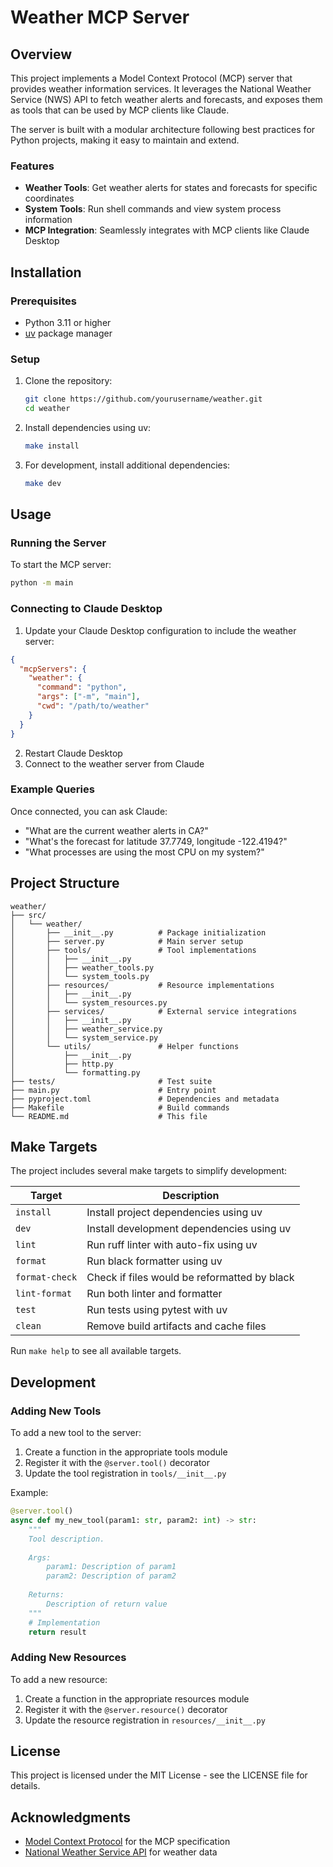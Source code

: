 # Weather MCP Server

## Overview

This project implements a Model Context Protocol (MCP) server that provides weather information services. It leverages the National Weather Service (NWS) API to fetch weather alerts and forecasts, and exposes them as tools that can be used by MCP clients like Claude.

The server is built with a modular architecture following best practices for Python projects, making it easy to maintain and extend.

### Features

- **Weather Tools**: Get weather alerts for states and forecasts for specific coordinates
- **System Tools**: Run shell commands and view system process information
- **MCP Integration**: Seamlessly integrates with MCP clients like Claude Desktop

## Installation

### Prerequisites

- Python 3.11 or higher
- [uv](https://github.com/astral-sh/uv) package manager

### Setup

1. Clone the repository:
   ```bash
   git clone https://github.com/yourusername/weather.git
   cd weather
   ```

2. Install dependencies using uv:
   ```bash
   make install
   ```

3. For development, install additional dependencies:
   ```bash
   make dev
   ```

## Usage

### Running the Server

To start the MCP server:

```bash
python -m main
```

### Connecting to Claude Desktop

1. Update your Claude Desktop configuration to include the weather server:

```json
{
  "mcpServers": {
    "weather": {
      "command": "python",
      "args": ["-m", "main"],
      "cwd": "/path/to/weather"
    }
  }
}
```

2. Restart Claude Desktop
3. Connect to the weather server from Claude

### Example Queries

Once connected, you can ask Claude:

- "What are the current weather alerts in CA?"
- "What's the forecast for latitude 37.7749, longitude -122.4194?"
- "What processes are using the most CPU on my system?"

## Project Structure

```
weather/
├── src/
│   └── weather/
│       ├── __init__.py          # Package initialization
│       ├── server.py            # Main server setup
│       ├── tools/               # Tool implementations
│       │   ├── __init__.py
│       │   ├── weather_tools.py
│       │   └── system_tools.py
│       ├── resources/           # Resource implementations
│       │   ├── __init__.py
│       │   └── system_resources.py
│       ├── services/            # External service integrations
│       │   ├── __init__.py
│       │   ├── weather_service.py
│       │   └── system_service.py
│       └── utils/               # Helper functions
│           ├── __init__.py
│           ├── http.py
│           └── formatting.py
├── tests/                       # Test suite
├── main.py                      # Entry point
├── pyproject.toml               # Dependencies and metadata
├── Makefile                     # Build commands
└── README.md                    # This file
```

## Make Targets

The project includes several make targets to simplify development:

| Target       | Description                                  |
|--------------|----------------------------------------------|
| `install`    | Install project dependencies using uv        |
| `dev`        | Install development dependencies using uv    |
| `lint`       | Run ruff linter with auto-fix using uv       |
| `format`     | Run black formatter using uv                 |
| `format-check` | Check if files would be reformatted by black |
| `lint-format`| Run both linter and formatter                |
| `test`       | Run tests using pytest with uv               |
| `clean`      | Remove build artifacts and cache files       |

Run `make help` to see all available targets.

## Development

### Adding New Tools

To add a new tool to the server:

1. Create a function in the appropriate tools module
2. Register it with the `@server.tool()` decorator
3. Update the tool registration in `tools/__init__.py`

Example:

```python
@server.tool()
async def my_new_tool(param1: str, param2: int) -> str:
    """
    Tool description.
    
    Args:
        param1: Description of param1
        param2: Description of param2
        
    Returns:
        Description of return value
    """
    # Implementation
    return result
```

### Adding New Resources

To add a new resource:

1. Create a function in the appropriate resources module
2. Register it with the `@server.resource()` decorator
3. Update the resource registration in `resources/__init__.py`

## License

This project is licensed under the MIT License - see the LICENSE file for details.

## Acknowledgments

- [Model Context Protocol](https://modelcontextprotocol.io/) for the MCP specification
- [National Weather Service API](https://www.weather.gov/documentation/services-web-api) for weather data
